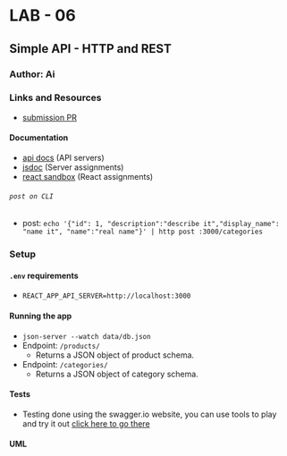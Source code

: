 # LAB - 06

## Simple API - HTTP and REST

### Author: Ai 

### Links and Resources
* [submission PR](http://xyz.com)

#### Documentation
* [api docs](https://app.swaggerhub.com/apis/aimurphyii/lab6/0.1#/default/get_products_) (API servers)
* [jsdoc](http://xyz.com) (Server assignments)
* [react sandbox](https://codesandbox.io/s/api-client-c8jkw) (React assignments)


###### `post on CLI`
* post:
`echo '{"id": 1, "description":"describe it","display_name": "name it", "name":"real name"}' | http post :3000/categories`


### Setup
#### `.env` requirements
* `REACT_APP_API_SERVER=http://localhost:3000`

#### Running the app
* `json-server --watch data/db.json`
* Endpoint: `/products/`
  * Returns a JSON object of product schema.
* Endpoint: `/categories/`
  * Returns a JSON object of category schema.
  
#### Tests
* Testing done using the swagger.io website, you can use tools to play and try it out
[click here to go there](https://app.swaggerhub.com/apis/aimurphyii/lab6/0.1#/default/get_products_)

#### UML
![]()